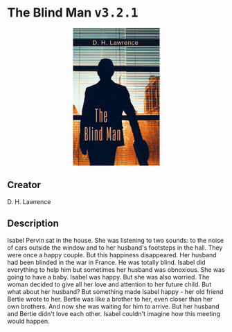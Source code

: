 
# The Blind Man <kbd>v3.2.1</kbd>

<center>
  <img src="./cover-1024.jpg"/>
</center>

## Creator
D. H. Lawrence

## Description
Isabel Pervin sat in the house. She was listening to two sounds: to the noise of cars outside the window and to her husband's footsteps in the hall. They were once a happy couple. But this happiness disappeared. Her husband had been blinded in the war in France. He was totally blind. Isabel did everything to help him but sometimes her husband was obnoxious. She was going to have a baby. Isabel was happy. But she was also worried. The woman decided to give all her love and attention to her future child. But what about her husband? But something made Isabel happy - her old friend Bertie wrote to her. Bertie was like a brother to her, even closer than her own brothers. And now she was waiting for him to arrive. But her husband and Bertie didn't love each other. Isabel couldn't imagine how this meeting would happen. 
